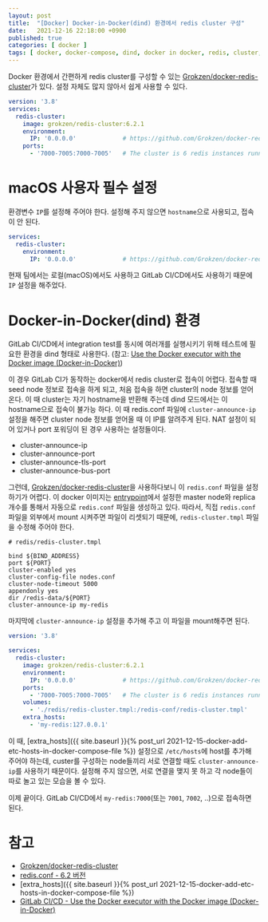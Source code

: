 ```yaml
---
layout: post
title:  "[Docker] Docker-in-Docker(dind) 환경에서 redis cluster 구성"
date:   2021-12-16 22:18:00 +0900
published: true
categories: [ docker ]
tags: [ docker, docker-compose, dind, docker in docker, redis, cluster, config, setting ]
---
```


Docker 환경에서 간편하게 redis cluster를 구성할 수 있는 [Grokzen/docker-redis-cluster](https://github.com/Grokzen/docker-redis-cluster)가 있다. 설정 자체도 많지 않아서 쉽게 사용할 수 있다.

```yaml
version: '3.8'
services:
  redis-cluster:
    image: grokzen/redis-cluster:6.2.1
    environment:
      IP: '0.0.0.0'             # https://github.com/Grokzen/docker-redis-cluster#important-for-mac-users
    ports:
      - '7000-7005:7000-7005'   # The cluster is 6 redis instances running with 3 master & 3 slaves, one slave for each master. They run on ports 7000 to 7005.
```


# macOS 사용자 필수 설정

환경변수 `IP`를 설정해 주어야 한다. 설정해 주지 않으면 `hostname`으로 사용되고, 접속이 안 된다.

```yaml
services:
  redis-cluster:
    environment:
      IP: '0.0.0.0'             # https://github.com/Grokzen/docker-redis-cluster#important-for-mac-users
```

현재 팀에서는 로컬(macOS)에서도 사용하고 GitLab CI/CD에서도 사용하기 때문에 `IP` 설정을 해주었다.


# Docker-in-Docker(dind) 환경

GitLab CI/CD에서 integration test를 동시에 여러개를 실행시키기 위해 테스트에 필요한 환경을 dind 형태로 사용한다. (참고: [Use the Docker executor with the Docker image (Docker-in-Docker)](https://docs.gitlab.com/ee/ci/docker/using_docker_build.html#use-the-docker-executor-with-the-docker-image-docker-in-docker))

이 경우 GitLab CI가 동작하는 docker에서 redis cluster로 접속이 어렵다. 접속할 때 seed node 정보로 접속을 하게 되고, 처음 접속을 하면 cluster의 node 정보를 얻어온다. 이 때 cluster는 자기 hostname을 반환해 주는데 dind 모드에서는 이 hostname으로 접속이 불가능 하다. 이 때 redis.conf 파일에 `cluster-announce-ip` 설정을 해주면 cluster node 정보를 얻어올 때 이 IP를 알려주게 된다. NAT 설정이 되어 있거나 port 포워딩이 된 경우 사용하는 설정들이다.

- cluster-announce-ip
- cluster-announce-port
- cluster-announce-tls-port
- cluster-announce-bus-port

그런데, [Grokzen/docker-redis-cluster](https://github.com/Grokzen/docker-redis-cluster)을 사용하다보니 이 `redis.conf` 파일을 설정하기가 어렵다. 이 docker 이미지는 [entrypoint](https://github.com/Grokzen/docker-redis-cluster/blob/master/docker-entrypoint.sh)에서 설정한 master node와 replica 개수를 통해서 자동으로 `redis.conf` 파일을 생성하고 있다. 따라서, 직접 `redis.conf` 파일을 외부에서 mount 시켜주면 파일이 리셋되기 때문에, `redis-cluster.tmpl` 파일을 수정해 주어야 한다.

```
# redis/redis-cluster.tmpl

bind ${BIND_ADDRESS}
port ${PORT}
cluster-enabled yes
cluster-config-file nodes.conf
cluster-node-timeout 5000
appendonly yes
dir /redis-data/${PORT}
cluster-announce-ip my-redis
```

마지막에 `cluster-announce-ip` 설정을 추가해 주고 이 파일을 mount해주면 된다.

```yaml
version: '3.8'

services:
  redis-cluster:
    image: grokzen/redis-cluster:6.2.1
    environment:
      IP: '0.0.0.0'             # https://github.com/Grokzen/docker-redis-cluster#important-for-mac-users
    ports:
      - '7000-7005:7000-7005'   # The cluster is 6 redis instances running with 3 master & 3 slaves, one slave for each master. They run on ports 7000 to 7005.
    volumes:
      - './redis/redis-cluster.tmpl:/redis-conf/redis-cluster.tmpl'
    extra_hosts:
      - 'my-redis:127.0.0.1'
```

이 때, [extra_hosts]({{ site.baseurl }}{% post_url 2021-12-15-docker-add-etc-hosts-in-docker-compose-file %}) 설정으로 `/etc/hosts`에 host를 추가해 주어야 하는데, custer를 구성하는 node들끼리 서로 연결할 때도 `cluster-announce-ip`를 사용하기 때문이다. 설정해 주지 않으면, 서로 연결을 맺지 못 하고 각 node들이 따로 놀고 있는 모습을 볼 수 있다.

이제 끝이다. GitLab CI/CD에서 `my-redis:7000`(또는 `7001`, `7002`, ..)으로 접속하면 된다.


# 참고

- [Grokzen/docker-redis-cluster](https://github.com/Grokzen/docker-redis-cluster)
- [redis.conf - 6.2 버전](https://raw.githubusercontent.com/redis/redis/6.2/redis.conf)
- [extra_hosts]({{ site.baseurl }}{% post_url 2021-12-15-docker-add-etc-hosts-in-docker-compose-file %})
- [GitLab CI/CD - Use the Docker executor with the Docker image (Docker-in-Docker)](https://docs.gitlab.com/ee/ci/docker/using_docker_build.html#use-the-docker-executor-with-the-docker-image-docker-in-docker)
